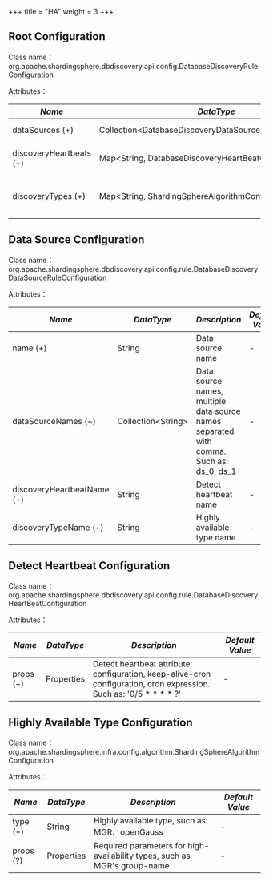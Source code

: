 +++
title = "HA"
weight = 3
+++

## Root Configuration

Class name：org.apache.shardingsphere.dbdiscovery.api.config.DatabaseDiscoveryRuleConfiguration

Attributes：

| *Name*                      | *DataType*                                                   | *Description*                        |
| -------------------------  | ------------------------------------------------------------- | ------------------------------------ |
| dataSources (+)            | Collection\<DatabaseDiscoveryDataSourceRuleConfiguration\>    | Data source configuration            |
| discoveryHeartbeats (+)    | Map\<String, DatabaseDiscoveryHeartBeatConfiguration\>        | Detect heartbeat configuration       |
| discoveryTypes (+)         | Map\<String, ShardingSphereAlgorithmConfiguration\>            | Highly available type configuration  |

## Data Source Configuration

Class name：org.apache.shardingsphere.dbdiscovery.api.config.rule.DatabaseDiscoveryDataSourceRuleConfiguration

Attributes：

| *Name*                     | *DataType*             | *Description*                                                                          | *Default Value* |
| -------------------------- | -------------------- | ---------------------------------------------------------------------------------------- | ------------- |
| name (+)                   | String               | Data source name                                                                         | -             |
| dataSourceNames (+)        | Collection\<String\> | Data source names, multiple data source names separated with comma. Such as: ds_0, ds_1  | -             |
| discoveryHeartbeatName (+) | String               | Detect heartbeat name                                                                    | -             |
| discoveryTypeName (+)      | String               | Highly available type name                                                               | -             |

## Detect Heartbeat Configuration

Class name：org.apache.shardingsphere.dbdiscovery.api.config.rule.DatabaseDiscoveryHeartBeatConfiguration

Attributes：

| *Name*                     | *DataType*             | *Description*                                                                                                      | *Default Value*  |
| -------------------------- | ---------------------- | ------------------------------------------------------------------------------------------------------------------ | ------------- |
| props (+)                  | Properties             | Detect heartbeat attribute configuration, keep-alive-cron configuration, cron expression. Such as: '0/5 * * * * ?'  | -             |

## Highly Available Type Configuration

Class name：org.apache.shardingsphere.infra.config.algorithm.ShardingSphereAlgorithmConfiguration

Attributes：

| *Name*                     | *DataType*             | *Description*                                                                   | *Default Value*       |
| -------------------------- | ---------------------- | ------------------------------------------------------------------------------- | ------------- |
| type (+)                   | String                 | Highly available type, such as: MGR、openGauss                                  | -             |
| props (?)                  | Properties             | Required parameters for high-availability types, such as MGR's group-name       | -             |
